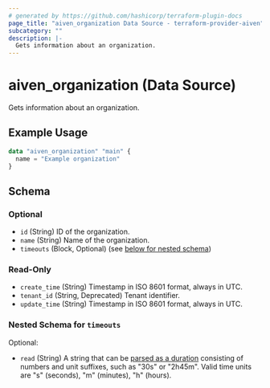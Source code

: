 ```yaml
---
# generated by https://github.com/hashicorp/terraform-plugin-docs
page_title: "aiven_organization Data Source - terraform-provider-aiven"
subcategory: ""
description: |-
  Gets information about an organization.
---
```


# aiven_organization (Data Source)

Gets information about an organization.

## Example Usage

```terraform
data "aiven_organization" "main" {
  name = "Example organization"
}
```

<!-- schema generated by tfplugindocs -->
## Schema

### Optional

- `id` (String) ID of the organization.
- `name` (String) Name of the organization.
- `timeouts` (Block, Optional) (see [below for nested schema](#nestedblock--timeouts))

### Read-Only

- `create_time` (String) Timestamp in ISO 8601 format, always in UTC.
- `tenant_id` (String, Deprecated) Tenant identifier.
- `update_time` (String) Timestamp in ISO 8601 format, always in UTC.

<a id="nestedblock--timeouts"></a>
### Nested Schema for `timeouts`

Optional:

- `read` (String) A string that can be [parsed as a duration](https://pkg.go.dev/time#ParseDuration) consisting of numbers and unit suffixes, such as "30s" or "2h45m". Valid time units are "s" (seconds), "m" (minutes), "h" (hours).
